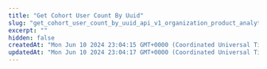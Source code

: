 ```yaml
---
title: "Get Cohort User Count By Uuid"
slug: "get_cohort_user_count_by_uuid_api_v1_organization_product_analytics_cohorts__cohort_uuid__user_count_get"
excerpt: ""
hidden: false
createdAt: "Mon Jun 10 2024 23:04:15 GMT+0000 (Coordinated Universal Time)"
updatedAt: "Mon Jun 10 2024 23:04:17 GMT+0000 (Coordinated Universal Time)"
---
```

